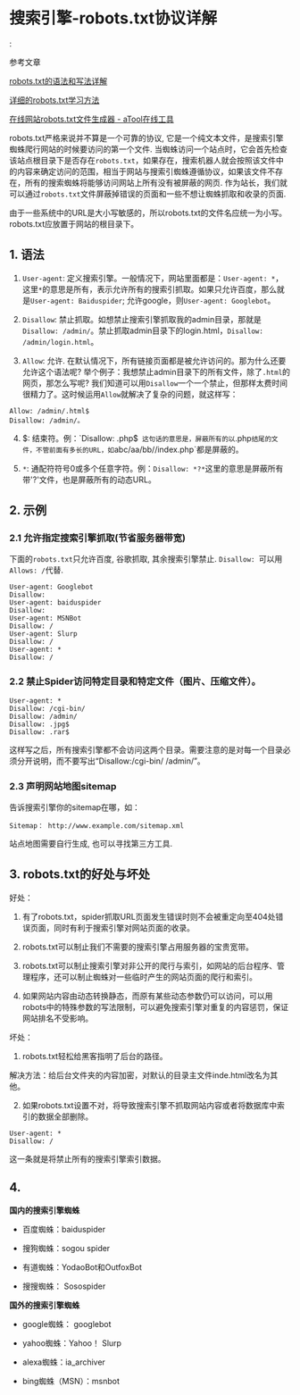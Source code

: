 # 搜索引擎-robots.txt协议详解

<!tags!>: <!搜索引擎!> <!robots.txt!>

参考文章

[robots.txt的语法和写法详解](http://www.cnblogs.com/top5/archive/2011/07/30/2121881.html)

[详细的robots.txt学习方法](http://www.chinaz.com/web/2011/1117/221058.shtml)

[在线网站robots.txt文件生成器 - aTool在线工具](http://www.atool.org/robots.txt.php)

robots.txt严格来说并不算是一个可靠的协议, 它是一个纯文本文件，是搜索引擎蜘蛛爬行网站的时候要访问的第一个文件. 当蜘蛛访问一个站点时，它会首先检查该站点根目录下是否存在`robots.txt`，如果存在，搜索机器人就会按照该文件中的内容来确定访问的范围，相当于网站与搜索引蜘蛛遵循协议，如果该文件不存在，所有的搜索蜘蛛将能够访问网站上所有没有被屏蔽的网页. 作为站长，我们就可以通过`robots.txt`文件屏蔽掉错误的页面和一些不想让蜘蛛抓取和收录的页面.

由于一些系统中的URL是大小写敏感的，所以robots.txt的文件名应统一为小写。robots.txt应放置于网站的根目录下。

## 1. 语法

1. `User-agent`: 定义搜索引擎。一般情况下，网站里面都是：`User-agent: *`，这里`*`的意思是所有，表示允许所有的搜索引抓取。如果只允许百度，那么就是`User-agent: Baiduspider`; 允许google，则`User-agent: Googlebot`。

2. `Disallow`: 禁止抓取。如想禁止搜索引擎抓取我的admin目录，那就是`Disallow: /admin/`。禁止抓取admin目录下的login.html，`Disallow: /admin/login.html`。

3. `Allow`: 允许. 在默认情况下，所有链接页面都是被允许访问的。那为什么还要允许这个语法呢? 举个例子：我想禁止admin目录下的所有文件，除了`.html`的网页，那怎么写呢? 我们知道可以用`Disallow`一个一个禁止，但那样太费时间很精力了。这时候运用`Allow`就解决了复杂的问题，就这样写：

```
Allow: /admin/.html$
Disallow: /admin/。
```

4. $: 结束符。例：`Disallow: .php$` 这句话的意思是，屏蔽所有的以`.php`结尾的文件，不管前面有多长的URL，如`abc/aa/bb//index.php`都是屏蔽的。

5. `*`: 通配符符号0或多个任意字符。例：`Disallow: *?*`这里的意思是屏蔽所有带'?'文件，也是屏蔽所有的动态URL。

## 2. 示例

### 2.1 允许指定搜索引擎抓取(节省服务器带宽)

下面的`robots.txt`只允许百度, 谷歌抓取, 其余搜索引擎禁止. `Disallow: `可以用`Allows: /`代替.

```
User-agent: Googlebot
Disallow: 
User-agent: baiduspider
Disallow: 
User-agent: MSNBot
Disallow: /
User-agent: Slurp
Disallow: /
User-agent: *
Disallow: /
```

### 2.2 禁止Spider访问特定目录和特定文件（图片、压缩文件）。

```
User-agent: *
Disallow: /cgi-bin/
Disallow: /admin/
Disallow: .jpg$
Disallow: .rar$
```

这样写之后，所有搜索引擎都不会访问这两个目录。需要注意的是对每一个目录必须分开说明，而不要写出“Disallow:/cgi-bin/ /admin/”。

### 2.3 声明网站地图sitemap

告诉搜索引擎你的sitemap在哪，如：

```
Sitemap： http://www.example.com/sitemap.xml
```

站点地图需要自行生成, 也可以寻找第三方工具.

## 3. robots.txt的好处与坏处

好处：

1. 有了robots.txt，spider抓取URL页面发生错误时则不会被重定向至404处错误页面，同时有利于搜索引擎对网站页面的收录。

2. robots.txt可以制止我们不需要的搜索引擎占用服务器的宝贵宽带。

3. robots.txt可以制止搜索引擎对非公开的爬行与索引，如网站的后台程序、管理程序，还可以制止蜘蛛对一些临时产生的网站页面的爬行和索引。

4. 如果网站内容由动态转换静态，而原有某些动态参数仍可以访问，可以用robots中的特殊参数的写法限制，可以避免搜索引擎对重复的内容惩罚，保证网站排名不受影响。

坏处：

1. robots.txt轻松给黑客指明了后台的路径。

解决方法：给后台文件夹的内容加密，对默认的目录主文件inde.html改名为其他。

2. 如果robots.txt设置不对，将导致搜索引擎不抓取网站内容或者将数据库中索引的数据全部删除。

```
User-agent: *
Disallow: /
```

这一条就是将禁止所有的搜索引擎索引数据。

## 4. 

**国内的搜索引擎蜘蛛**

- 百度蜘蛛：baiduspider

- 搜狗蜘蛛：sogou spider

- 有道蜘蛛：YodaoBot和OutfoxBot

- 搜搜蜘蛛： Sosospider

**国外的搜索引擎蜘蛛**

- google蜘蛛： googlebot

- yahoo蜘蛛：Yahoo！ Slurp

- alexa蜘蛛：ia_archiver

- bing蜘蛛（MSN）：msnbot
